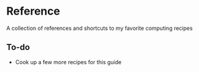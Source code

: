 # Reference
A collection of references and shortcuts to my favorite computing recipes

## To-do
- Cook up a few more recipes for this guide
